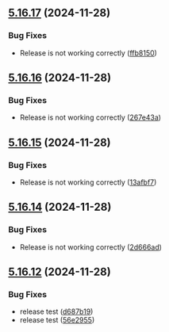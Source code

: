## [5.16.17](https://github.com/just-ak/AWS-Console-Tittle-Bar/compare/v5.16.16...v5.16.17) (2024-11-28)

### Bug Fixes

* Release is not working correctly ([ffb8150](https://github.com/just-ak/AWS-Console-Tittle-Bar/commit/ffb8150e9052f01fb62539b8b79ee3f86505307f))

## [5.16.16](https://github.com/just-ak/AWS-Console-Tittle-Bar/compare/v5.16.15...v5.16.16) (2024-11-28)

### Bug Fixes

* Release is not working correctly ([267e43a](https://github.com/just-ak/AWS-Console-Tittle-Bar/commit/267e43a677832f8eed85829d5dfcf2be51bbf879))

## [5.16.15](https://github.com/just-ak/AWS-Console-Tittle-Bar/compare/v5.16.14...v5.16.15) (2024-11-28)

### Bug Fixes

* Release is not working correctly ([13afbf7](https://github.com/just-ak/AWS-Console-Tittle-Bar/commit/13afbf7d722d616bab75ca178ecd6103eb534bc1))

## [5.16.14](https://github.com/just-ak/AWS-Console-Tittle-Bar/compare/v5.16.13...v5.16.14) (2024-11-28)

### Bug Fixes

* Release is not working correctly ([2d666ad](https://github.com/just-ak/AWS-Console-Tittle-Bar/commit/2d666ad81999c1089aeda47356376c66c53b5106))

## [5.16.12](https://github.com/just-ak/AWS-Console-Tittle-Bar/compare/v5.16.11...v5.16.12) (2024-11-28)

### Bug Fixes

* release test ([d687b19](https://github.com/just-ak/AWS-Console-Tittle-Bar/commit/d687b191e9ff5fbcfb25caaa8a5d01e1b5370822))
* release test ([56e2955](https://github.com/just-ak/AWS-Console-Tittle-Bar/commit/56e29553e4859b1f87eb738eb2886ce2e3f9aec6))
